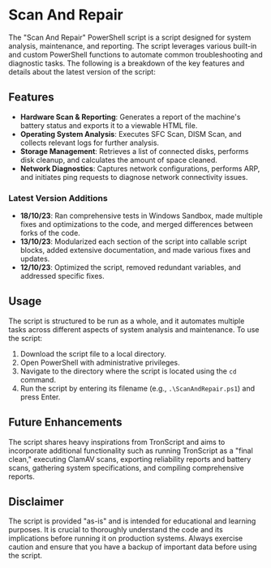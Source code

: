 # Scan And Repair
The "Scan And Repair" PowerShell script is a script designed for system analysis, maintenance, and reporting. The script leverages various built-in and custom PowerShell functions to automate common troubleshooting and diagnostic tasks. The following is a breakdown of the key features and details about the latest version of the script:

## Features
- **Hardware Scan & Reporting**: Generates a report of the machine's battery status and exports it to a viewable HTML file.
- **Operating System Analysis**: Executes SFC Scan, DISM Scan, and collects relevant logs for further analysis.
- **Storage Management**: Retrieves a list of connected disks, performs disk cleanup, and calculates the amount of space cleaned.
- **Network Diagnostics**: Captures network configurations, performs ARP, and initiates ping requests to diagnose network connectivity issues.

### Latest Version Additions
- **18/10/23**: Ran comprehensive tests in Windows Sandbox, made multiple fixes and optimizations to the code, and merged differences between forks of the code.
- **13/10/23**: Modularized each section of the script into callable script blocks, added extensive documentation, and made various fixes and updates.
- **12/10/23**: Optimized the script, removed redundant variables, and addressed specific fixes.

## Usage
The script is structured to be run as a whole, and it automates multiple tasks across different aspects of system analysis and maintenance. To use the script:
1. Download the script file to a local directory.
2. Open PowerShell with administrative privileges.
3. Navigate to the directory where the script is located using the `cd` command.
4. Run the script by entering its filename (e.g., `.\ScanAndRepair.ps1`) and press Enter.

## Future Enhancements
The script shares heavy inspirations from TronScript and aims to incorporate additional functionality such as running TronScript as a "final clean," executing ClamAV scans, exporting reliability reports and battery scans, gathering system specifications, and compiling comprehensive reports.

## Disclaimer
The script is provided "as-is" and is intended for educational and learning purposes. It is crucial to thoroughly understand the code and its implications before running it on production systems. Always exercise caution and ensure that you have a backup of important data before using the script.

